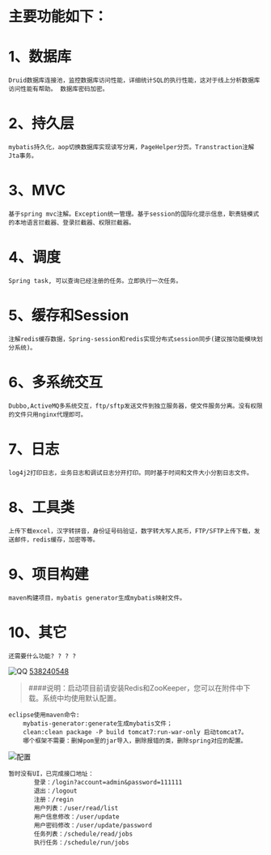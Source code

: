 主要功能如下：
=====
1、数据库
======

    Druid数据库连接池，监控数据库访问性能，详细统计SQL的执行性能，这对于线上分析数据库访问性能有帮助。 数据库密码加密。

2、持久层
======

    mybatis持久化，aop切换数据库实现读写分离，PageHelper分页。Transtraction注解Jta事务。

3、MVC
======

    基于spring mvc注解。Exception统一管理。基于session的国际化提示信息，职责链模式的本地语言拦截器、登录拦截器、权限拦截器。

4、调度
======

    Spring task, 可以查询已经注册的任务。立即执行一次任务。

5、缓存和Session
===========

    注解redis缓存数据，Spring-session和redis实现分布式session同步(建议按功能模块划分系统)。

6、多系统交互
===========

    Dubbo,ActiveMQ多系统交互，ftp/sftp发送文件到独立服务器，使文件服务分离。没有权限的文件只用nginx代理即可。

7、日志
===========

    log4j2打印日志，业务日志和调试日志分开打印。同时基于时间和文件大小分割日志文件。

8、工具类
===========

    上传下载excel，汉字转拼音，身份证号码验证，数字转大写人民币，FTP/SFTP上传下载，发送邮件，redis缓存，加密等等。

9、项目构建
===========

    maven构建项目，mybatis generator生成mybatis映射文件。 

10、其它
===========

    还需要什么功能? ? ? ?
![QQ](http://pub.idqqimg.com/wpa/images/group.png "QQ")
[538240548](http://shang.qq.com/wpa/qunwpa?idkey=b0fb32618d54e6a7f3cb718cd469b2952c8a968b1ef6f17fd68c83338ae4bce3)

>####说明：启动项目前请安装Redis和ZooKeeper，您可以在附件中下载。系统中均使用默认配置。

```
eclipse使用maven命令: 
    mybatis-generator:generate生成mybatis文件；
    clean:clean package -P build tomcat7:run-war-only 启动tomcat7。
    哪个框架不需要：删掉pom里的jar导入，删除报错的类，删除spring对应的配置。
```
![配置](http://git.oschina.net/iBase4J/iBase4J/raw/9caa79d7beb3f528bcaa66feec472315024d82ee/maven-config.png "maven配置")

```
暂时没有UI，已完成接口地址：
       登录：/login?account=admin&password=111111
       退出：/logout
       注册：/regin
       用户列表：/user/read/list
       用户信息修改：/user/update
       用户密码修改：/user/update/password
       任务列表：/schedule/read/jobs
       执行任务：/schedule/run/jobs
```